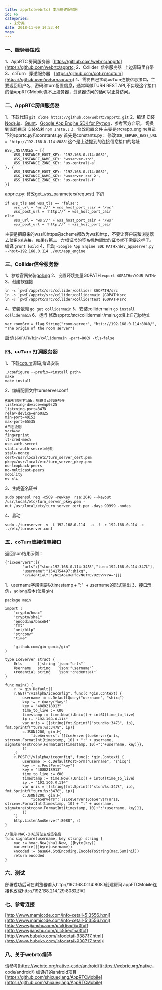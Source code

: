 ```yaml
---
title: apprtc(webrtc) 本地搭建服务器
id: 66
categories:
  - 未分类
date: 2018-11-09 14:53:44
tags:
---
```


### 一、服务器组成

1、AppRTC 房间服务器  [https://github.com/webrtc/apprtc](https://github.com/webrtc/apprtc)
2、Collider  信令服务器  上边源码里自带
3、coTurn   穿透服务器   [https://github.com/coturn/coturn](https://github.com/coturn/coturn)
4、需要自己实现coTurn连接信息接口，主要返回用户名、密码和turn配置信息，通常叫做TURN REST API,不实现这个接口的话AppRTCMobile连不上服务器，浏览器访问的话可以正常访问。

### 二、AppRTC房间服务器

1、下载代码
`git clone https://github.com/webrtc/apprtc.git`
2、编译
安装[Node.js](https://nodejs.org/en/)、[Grunt](https://gruntjs.com/)、[Google App Engine SDK for Python](https://cloud.google.com/appengine/downloads#Google_App_Engine_SDK_for_Python)，参考官方介绍。
切换到源码目录
安装依赖 `npm install`
3、修改配置文件
主要是src/app_engine目录下的apprtc.py和constants.py
首先是constants.py：
修改`ICE_SERVER_BASE_URL = 'http://192.168.0.114:8088'`这个是上边提到的连接信息接口的地址
```
WSS_INSTANCES = [{
    WSS_INSTANCE_HOST_KEY: '192.168.0.114:8089',
    WSS_INSTANCE_NAME_KEY: 'wsserver-std',
    WSS_INSTANCE_ZONE_KEY: 'us-central1-a'
}, {
    WSS_INSTANCE_HOST_KEY: '192.168.0.114:8089',
    WSS_INSTANCE_NAME_KEY: 'wsserver-std-2',
    WSS_INSTANCE_ZONE_KEY: 'us-central1-f'
}]
```
apprtc.py:
修改get_wss_parameters(request) 下的
```
if wss_tls and wss_tls == 'false':
    wss_url = 'ws://' + wss_host_port_pair + '/ws'
    wss_post_url = 'http://' + wss_host_port_pair
else:
    wss_url = 'ws://' + wss_host_port_pair + '/ws'
    wss_post_url = 'http://' + wss_host_port_pair
```
主要是把原来的wss和https的scheme都改为ws和http，不要让客户端和浏览器去使用ssl连接，如果有第三   方根证书的签名机构颁发的证书就不需要这样了。
编译 `grunt build`
4、启动
`<Google App Engine SDK PATH>/dev_appserver.py --host=192.168.0.114 ./out/app_engine`
### 三、Collider信令服务器

1、参考官网安装[golang](http://golang.org/doc/install)
2、设置环境变量GOPATH
`export GOPATH=<YOUR PATH>`
3、创建软连接
```
ln -s `pwd`/apprtc/src/collider/collider $GOPATH/src
ln -s `pwd`/apprtc/src/collider/collidermain $GOPATH/src
ln -s `pwd`/apprtc/src/collider/collidertest $GOPATH/src
```
4、安装依赖
`go get collidermain`
5、安装collidermain
`go install collidermain`
6、运行
修改apprtc/src/collidermain/main.go填上自己ip地址
```
var roomSrv = flag.String("room-server", "http://192.168.0.114:8080/", "The origin of the room server")
```
启动
`$GOPATH/bin/collidermain -port=8089 -tls=false`
### 四、coTurn 打洞服务器

1、下载[coturn](https://github.com/coturn/coturn)源码,编译安装
```
./configure --prefix=<install path>
make
make install
```
2、编辑配置文件turnserver.conf
```
#监听的网卡设备，根据自己机器填写
listening-device=enp0s25
listening-port=3478
relay-device=enp0s25
min-port=49152
max-port=65535
#日志级别
Verbose
fingerprint
lt-cred-mech
use-auth-secret
static-auth-secret=秘钥
stale-nonce
cert=/usr/local/etc/turn_server_cert.pem
pkey=/usr/local/etc/turn_server_pkey.pem
no-loopback-peers
no-multicast-peers
mobility
no-cli
```
3、生成签名证书
```
sudo openssl req -x509 -newkey  rsa:2048 --keyout /usr/local/etc/turn_server_pkey.pem -out /usr/local/etc/turn_server_cert.pem -days 99999 -nodes
```
4、启动
```
sudo ./turnserver -v -L 192.168.0.114  -a -f -r 192.168.0.114 -c ../etc/turnserver.conf
```
### 五、coTurn连接信息接口

返回json结果示例：
```
{"iceServers":[{
        "urls":["stun:192.168.0.114:3478","turn:192.168.0.114:3478"],
        "username":"1541754497:shixq",
        "credential":"yNC1AoeKuMfCvN6fTEvUZSVW77A="}]}
```

1、username字段需要以timestamp + ":"  + username的形式输出
2、接口示例，golang版本(使用gin)
```
package main

import (
	"crypto/hmac"
	"crypto/sha1"
	"encoding/base64"
	"fmt"
	"net/http"
	"strconv"
	"time"

	"github.com/gin-gonic/gin"
)

type IceServer struct {
	Urls       []string `json:"urls"`
	Username   string   `json:"username"`
	Credential string   `json:"credential"`
}

func main() {
	r := gin.Default()
	r.GET("/v1alpha/iceconfig", func(c *gin.Context) {
		username := c.DefaultQuery("username", "shixq")
		key := c.Query("key")
		key = "4080218913"
		time_to_live := 600
		timestamp := time.Now().Unix() + int64(time_to_live)
		ip := "192.168.0.114"
		var uris = []string{fmt.Sprintf("stun:%s:3478", ip), fmt.Sprintf("turn:%s:3478", ip)}
		c.JSON(200, gin.H{
			"iceServers": []IceServer{IceServer{uris, strconv.FormatInt(timestamp, 10) + ":" + username, signature(strconv.FormatInt(timestamp, 10)+":"+username, key)}},
		})
	})
	r.POST("/v1alpha/iceconfig", func(c *gin.Context) {
		username := c.DefaultPostForm("username", "shixq")
		key := c.PostForm("key")
		key = "4080218913"
		time_to_live := 600
		timestamp := time.Now().Unix() + int64(time_to_live)
		ip := "192.168.0.114"
		var uris = []string{fmt.Sprintf("stun:%s:3478", ip), fmt.Sprintf("turn:%s:3478", ip)}
		c.JSON(200, gin.H{
			"iceServers": []IceServer{IceServer{uris, strconv.FormatInt(timestamp, 10) + ":" + username, signature(strconv.FormatInt(timestamp, 10)+":"+username, key)}},
		})
	})
	http.ListenAndServe(":8088", r)
}

//使用HMAC-SHA1算法生成签名值
func signature(username, key string) string {
	mac := hmac.New(sha1.New, []byte(key))
	mac.Write([]byte(username))
	encoded := base64.StdEncoding.EncodeToString(mac.Sum(nil))
	return encoded
}
```
### 六、测试
部署成功后可在浏览器输入http://192.168.0.114:8080创建房间
appRTCMobile连接也改成http://192.168.214.129:8080即可

### 七、参考连接</span></span></span>

[http://www.mamicode.com/info-detail-513556.html](http://www.mamicode.com/info-detail-513556.html)
[http://www.jianshu.com/p/c55ecf5a3fcf](http://www.jianshu.com/p/c55ecf5a3fcf)
[http://www.bubuko.com/infodetail-938737.html](http://www.bubuko.com/infodetail-938737.html)l

### 八、关于webrtc编译
请参考[https://webrtc.org/native-code/android/](https://webrtc.org/native-code/android/)
编译好的android项目[https://github.com/shixueqiang/AppRTCMobile](https://github.com/shixueqiang/AppRTCMobile)